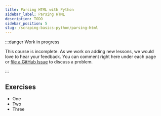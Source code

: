 ```yaml
---
title: Parsing HTML with Python
sidebar_label: Parsing HTML
description: TODO
sidebar_position: 5
slug: /scraping-basics-python/parsing-html
---
```


:::danger Work in progress

This course is incomplete. As we work on adding new lessons, we would love to hear your feedback. You can comment right here under each page or [file a GitHub Issue](https://github.com/apify/apify-docs/issues) to discuss a problem.

:::

## Exercises

- One
- Two
- Three
